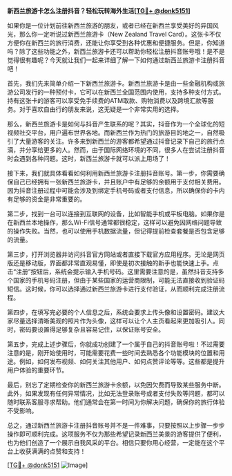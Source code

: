 **新西兰旅游卡怎么注册抖音？轻松玩转海外生活[[TG💪+ @donk5151](https://t.me/s/donk5151)]**

如果你是一位计划前往新西兰旅游的朋友，或者已经在新西兰享受美好的异国风光，那么你一定听说过新西兰旅游卡（New Zealand Travel Card）。这张卡不仅方便你在新西兰的旅行消费，还能让你享受到各种优惠和便捷服务。但是，你知道吗？除了这些功能之外，新西兰旅游卡还可以帮助你轻松注册抖音账号哦！是不是觉得很有趣呢？今天就让我们一起来详细了解一下如何通过新西兰旅游卡注册抖音吧！

首先，我们先来简单介绍一下新西兰旅游卡。新西兰旅游卡是由一些金融机构或旅游公司发行的一种预付卡，它可以在新西兰全国范围内使用，支持多种支付方式。持有这张卡的游客可以享受免手续费的ATM取款、购物消费以及跨境汇款等服务。对于喜欢自由行的朋友来说，这无疑是一个非常实用的选择。

那么，新西兰旅游卡是如何与抖音产生联系的呢？其实，抖音作为一个全球化的短视频社交平台，用户遍布世界各地。而新西兰作为热门的旅游目的地之一，自然吸引了大量游客的关注。许多来到新西兰的游客都希望通过抖音记录下自己的旅行点滴，并分享给更多的人。然而，由于国际网络环境的不同，很多人在尝试注册抖音时会遇到各种问题。这时，新西兰旅游卡就可以派上用场了！

接下来，我们就具体看看如何利用新西兰旅游卡注册抖音账号。第一步，你需要确保自己已经拥有一张新西兰旅游卡，并且账户中有足够的余额用于支付相关费用。因为抖音注册过程中可能会涉及到绑定手机号码或者支付信息，所以确保你的卡内有足够的资金是非常重要的。

第二步，找到一台可以连接到互联网的设备，比如智能手机或平板电脑。如果你是在新西兰本地操作，那么Wi-Fi信号通常都很稳定，这样可以避免因网络问题导致的操作失败。当然，也可以使用手机数据流量，但记得提前检查套餐是否包含足够的流量。

第三步，打开浏览器并访问抖音官方网站或者直接下载官方应用程序。无论是网页版还是移动版，界面都非常直观易懂，即使是初次接触的新手也能快速上手。点击“注册”按钮后，系统会提示输入手机号码。这里需要注意的是，虽然抖音支持多个国家的手机号码注册，但由于某些国家的运营商限制，可能无法直接收到验证码短信。这时候，你可以选择通过新西兰旅游卡进行支付验证，从而顺利完成注册流程。

第四步，在填写完必要的个人信息之后，系统会要求上传头像和设置密码。建议大家尽量选择清晰美观的照片作为头像，这样可以让个人主页看起来更加吸引人。同时，密码要设置得足够复杂且容易记住，以保证账号安全。

第五步，完成上述步骤后，你就成功创建了一个属于自己的抖音账号啦！不过需要注意的是，刚开始使用时，可能需要花费一些时间去熟悉各个功能模块的位置和用途。例如，如何发布视频、如何关注其他用户、如何点赞评论等等。这些都是提升用户体验的重要环节。

最后，别忘了定期检查你的新西兰旅游卡余额，以免因欠费而导致某些服务中断。此外，如果发现有任何异常情况，比如无法登录账号或者支付失败等问题，都可以随时联系客服寻求帮助。他们通常会在第一时间为你解决问题，确保你的旅行体验不受影响。

总之，通过新西兰旅游卡注册抖音账号并不是一件难事，只要按照以上步骤一步步操作即可顺利完成。这项服务不仅为那些希望记录新西兰美景的游客提供了便利，也为他们创造了一个展示自我风采的平台。相信只要你用心经营，一定能在这个平台上收获满满的点赞和支持！

[[TG💪+ @donk5151](https://t.me/s/donk5151) ![Image](https://i.postimg.cc/rwNCRYN7/Snipaste-2025-04-30-17-27-05.png)]